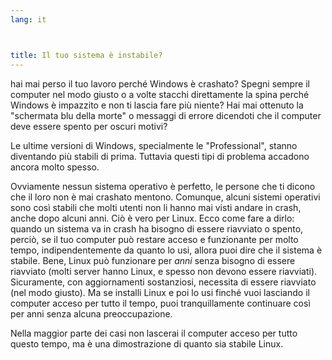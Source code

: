 ```yaml
---
lang: it



title: Il tuo sistema è instabile?
---
```


hai mai perso il tuo lavoro perché Windows è crashato? Spegni sempre 
il computer nel modo giusto o a volte stacchi direttamente la spina perché 
Windows è impazzito e non ti lascia fare più niente? Hai mai ottenuto la 
"schermata blu della morte" o messaggi di errore dicendoti che il computer 
deve essere spento per oscuri motivi?

Le ultime versioni di Windows, specialmente le "Professional", stanno 
diventando più stabili di prima. Tuttavia questi tipi di problema accadono 
ancora molto spesso.

Ovviamente nessun sistema operativo è perfetto, le persone che ti 
dicono che il loro non è mai crashato mentono. Comunque, alcuni sistemi 
operativi sono così stabili che molti utenti non li hanno mai visti andare in 
crash, anche dopo alcuni anni. Ciò è vero per Linux. Ecco come fare a dirlo: 
quando un sistema va in crash ha bisogno di essere riavviato o spento, perciò, 
se il tuo computer può restare acceso e funzionante per molto tempo, indipendentemente 
da quanto lo usi, allora puoi dire che il sistema è stabile. Bene, Linux può 
funzionare per <i>anni</i> senza bisogno di essere riavviato (molti server 
hanno Linux, e spesso non devono essere riavviati). Sicuramente, con aggiornamenti 
sostanziosi, necessita di essere riavviato (nel modo giusto). Ma se installi 
Linux e poi lo usi finché vuoi lasciando il computer acceso per 
tutto il tempo, puoi tranquillamente continuare così per anni senza alcuna 
preoccupazione.

Nella maggior parte dei casi non lascerai il computer acceso per tutto questo 
tempo, ma è una dimostrazione di quanto sia stabile Linux.




